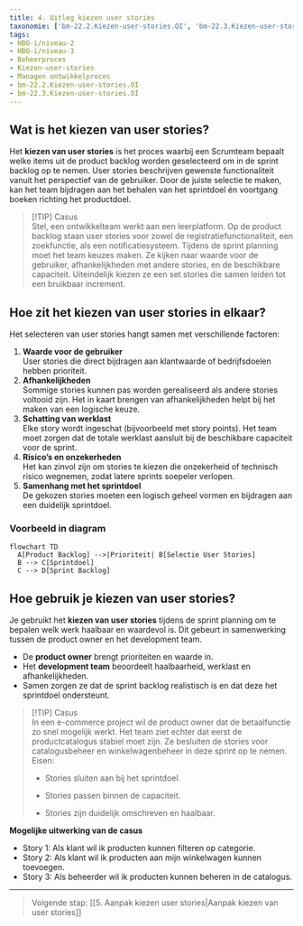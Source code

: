 ```yaml
---
title: 4. Uitleg kiezen user stories
taxonomie: ['bm-22.2.Kiezen-user-stories.OI', 'bm-22.3.Kiezen-user-stories.OI']
tags:
- HBO-i/niveau-2
- HBO-i/niveau-3
- Beheerproces
- Kiezen-user-stories
- Managen ontwikkelproces
- bm-22.2.Kiezen-user-stories.OI
- bm-22.3.Kiezen-user-stories.OI
---
```

## Wat is het kiezen van user stories?
Het **kiezen van user stories** is het proces waarbij een Scrumteam bepaalt welke items uit de product backlog worden geselecteerd om in de sprint backlog op te nemen. User stories beschrijven gewenste functionaliteit vanuit het perspectief van de gebruiker. Door de juiste selectie te maken, kan het team bijdragen aan het behalen van het sprintdoel én voortgang boeken richting het productdoel.

> [!TIP] Casus  
> Stel, een ontwikkelteam werkt aan een leerplatform. Op de product backlog staan user stories voor zowel de registratiefunctionaliteit, een zoekfunctie, als een notificatiesysteem. Tijdens de sprint planning moet het team keuzes maken. Ze kijken naar waarde voor de gebruiker, afhankelijkheden met andere stories, en de beschikbare capaciteit. Uiteindelijk kiezen ze een set stories die samen leiden tot een bruikbaar increment.
## Hoe zit het kiezen van user stories in elkaar?
Het selecteren van user stories hangt samen met verschillende factoren:
1. **Waarde voor de gebruiker**  
    User stories die direct bijdragen aan klantwaarde of bedrijfsdoelen hebben prioriteit.
2. **Afhankelijkheden**  
    Sommige stories kunnen pas worden gerealiseerd als andere stories voltooid zijn. Het in kaart brengen van afhankelijkheden helpt bij het maken van een logische keuze.
3. **Schatting van werklast**  
    Elke story wordt ingeschat (bijvoorbeeld met story points). Het team moet zorgen dat de totale werklast aansluit bij de beschikbare capaciteit voor de sprint.
4. **Risico’s en onzekerheden**  
    Het kan zinvol zijn om stories te kiezen die onzekerheid of technisch risico wegnemen, zodat latere sprints soepeler verlopen.
5. **Samenhang met het sprintdoel**  
    De gekozen stories moeten een logisch geheel vormen en bijdragen aan een duidelijk sprintdoel.

### Voorbeeld in diagram

```mermaid
flowchart TD
  A[Product Backlog] -->|Prioriteit| B[Selectie User Stories]
  B --> C[Sprintdoel]
  C --> D[Sprint Backlog]
```

## Hoe gebruik je kiezen van user stories?
Je gebruikt het **kiezen van user stories** tijdens de sprint planning om te bepalen welk werk haalbaar en waardevol is. Dit gebeurt in samenwerking tussen de product owner en het development team.
- De **product owner** brengt prioriteiten en waarde in.
- Het **development team** beoordeelt haalbaarheid, werklast en afhankelijkheden.
- Samen zorgen ze dat de sprint backlog realistisch is en dat deze het sprintdoel ondersteunt.

> [!TIP] Casus  
> In een e-commerce project wil de product owner dat de betaalfunctie zo snel mogelijk werkt. Het team ziet echter dat eerst de productcatalogus stabiel moet zijn. Ze besluiten de stories voor catalogusbeheer en winkelwagenbeheer in deze sprint op te nemen. Eisen:
> 
> - Stories sluiten aan bij het sprintdoel.
>     
> - Stories passen binnen de capaciteit.
>     
> - Stories zijn duidelijk omschreven en haalbaar.
>     

**Mogelijke uitwerking van de casus**
- Story 1: Als klant wil ik producten kunnen filteren op categorie.
- Story 2: Als klant wil ik producten aan mijn winkelwagen kunnen toevoegen.
- Story 3: Als beheerder wil ik producten kunnen beheren in de catalogus.
    
---

> Volgende stap: [[5. Aanpak kiezen user stories|Aanpak kiezen van user stories]]
